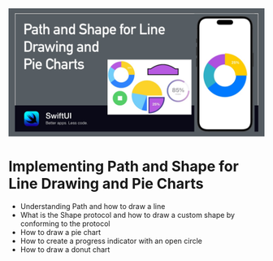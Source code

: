 <img src="https://raw.githubusercontent.com/dpcani/mastering-iOS/7bbcae2634fdee022dbc10afbdf93d187a814ac5/SwiftUIShape/cover.jpg">

# Implementing Path and Shape for Line Drawing and Pie Charts

- Understanding Path and how to draw a line <br>
- What is the Shape protocol and how to draw a custom shape by conforming to the protocol<br>
- How to draw a pie chart<br>
- How to create a progress indicator with an open circle<br>
- How to draw a donut chart<br>
